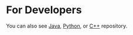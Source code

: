 For Developers
============
You can also see [Java](https://github.com/starlangsoftware/Math), [Python](https://github.com/starlangsoftware/Math-Py),  or [C++](https://github.com/starlangsoftware/Math-CPP) repository.
